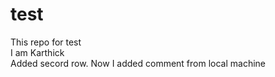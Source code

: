 # test
This repo for test <br>
I am Karthick <br>
Added secord row.
Now I added comment from local machine